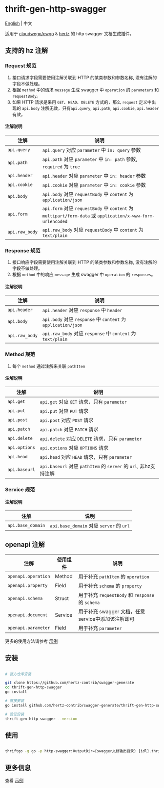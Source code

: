 # thrift-gen-http-swagger

[English](README.md) | 中文

适用于 [cloudwego/cwgo](https://github.com/cloudwego/cwgo) & [hertz](https://github.com/cloudwego/hertz) 的 http swagger 文档生成插件。

## 支持的 hz 注解

### Request 规范

1. 接口请求字段需要使用注解关联到 HTTP 的某类参数和参数名称, 没有注解的字段不做处理。
2. 根据 `method` 中的请求 `message` 生成 swagger 中 `operation` 的 `parameters` 和 `requestBody`。
3. 如果 HTTP 请求是采用 `GET`、`HEAD`、`DELETE` 方式的，那么 `request` 定义中出现的 `api.body` 注解无效，只有`api.query`, `api.path`, `api.cookie`, `api.header` 有效。

#### 注解说明

| 注解             | 说明                                                                                                    |  
|----------------|-------------------------------------------------------------------------------------------------------|
| `api.query`    | `api.query` 对应 `parameter` 中 `in: query` 参数                                                           |  
| `api.path`     | `api.path` 对应 `parameter` 中 `in: path` 参数, `required` 为 `true`                                        |
| `api.header`   | `api.header` 对应 `parameter` 中 `in: header` 参数                                                         |       
| `api.cookie`   | `api.cookie` 对应 `parameter` 中 `in: cookie` 参数                                                         |
| `api.body`     | `api.body` 对应 `requestBody` 中 `content` 为 `application/json`                                          | 
| `api.form`     | `api.form` 对应 `requestBody` 中 `content` 为 `multipart/form-data` 或 `application/x-www-form-urlencoded` | 
| `api.raw_body` | `api.raw_body` 对应 `requestBody` 中 `content` 为 `text/plain`                                            |

### Response 规范

1. 接口响应字段需要使用注解关联到 HTTP 的某类参数和参数名称, 没有注解的字段不做处理。
2. 根据 `method` 中的响应 `message` 生成 swagger 中 `operation` 的 `responses`。

#### 注解说明

| 注解             | 说明                                                        |  
|----------------|-----------------------------------------------------------|
| `api.header`   | `api.header` 对应 `response` 中 `header`                     |
| `api.body`     | `api.body` 对应 `response` 中 `content` 为 `application/json` |
| `api.raw_body` | `api.raw_body` 对应 `response` 中 `content` 为 `text/plain`   |

### Method 规范

1. 每个 `method` 通过注解来关联 `pathItem`

#### 注解说明

| 注解            | 说明                                                      |  
|---------------|---------------------------------------------------------|
| `api.get`     | `api.get` 对应 `GET` 请求，只有 `parameter`                    |
| `api.put`     | `api.put` 对应 `PUT` 请求                                   |
| `api.post`    | `api.post` 对应 `POST` 请求                                 |
| `api.patch`   | `api.patch` 对应 `PATCH` 请求                               |
| `api.delete`  | `api.delete` 对应 `DELETE` 请求，只有 `parameter`              |
| `api.options` | `api.options` 对应 `OPTIONS` 请求                           |
| `api.head`    | `api.head` 对应 `HEAD` 请求，只有 `parameter`                  |
| `api.baseurl` | `api.baseurl` 对应 `pathItem` 的 `server` 的 `url`, 非hz支持注解 |

### Service 规范

#### 注解说明

| 注解                | 说明                                    |  
|-------------------|---------------------------------------|
| `api.base_domain` | `api.base_domain` 对应 `server` 的 `url` |

## openapi 注解

| 注解                  | 使用组件    | 说明                                         |  
|---------------------|---------|--------------------------------------------|
| `openapi.operation` | Method  | 用于补充 `pathItem` 的 `operation`              |
| `openapi.property`  | Field   | 用于补充 `schema` 的 `property`                 |
| `openapi.schema`    | Struct  | 用于补充 `requestBody` 和 `response` 的 `schema` |
| `openapi.document`  | Service | 用于补充 swagger 文档，任意service中添加该注解即可          |
| `openapi.parameter` | Field   | 用于补充 `parameter`                           |

更多的使用方法请参考 [示例](example/hello.thrift)

## 安装

```sh

# 官方仓库安装

git clone https://github.com/hertz-contrib/swagger-generate
cd thrift-gen-http-swagger
go install

# 直接安装
go install github.com/hertz-contrib/swagger-generate/thrift-gen-http-swagger@latest

# 验证安装
thrift-gen-http-swagger --version
```

## 使用

```sh

thriftgo -g go -p http-swagger:OutputDir={swagger文档输出目录} {idl}.thrift

```

## 更多信息

查看 [示例](example/hello.thrift)




